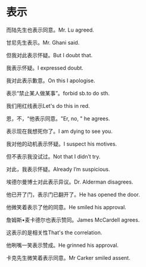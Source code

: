 # 表示

<p><span class="chinese">而陆先生也表示同意。</span><span class="english">Mr. Lu agreed.</span></p>

<p><span class="chinese">甘尼先生表示。</span><span class="english">Mr. Ghani said.</span></p>

<p><span class="chinese">但我对此表示怀疑。</span><span class="english">But I doubt that.</span></p>

<p><span class="chinese">我表示怀疑。</span><span class="english">I expressed doubt.</span></p>

<p><span class="chinese">我对此表示歉意。</span><span class="english">On this I apologise.</span></p>

<p><span class="chinese">表示“禁止某人做某事”。</span><span class="english">forbid sb.to do sth.</span></p>

<p><span class="chinese">我们用红线表示</span><span class="english">Let's do this in red.</span></p>

<p><span class="chinese">恩，不，“他表示同意。</span><span class="english">"Er, no, " he agrees.</span></p>

<p><span class="chinese">表示现在我想死你了。</span><span class="english">I am dying to see you.</span></p>

<p><span class="chinese">我对他的动机表示怀疑。</span><span class="english">I suspect his motives.</span></p>

<p><span class="chinese">但不表示我没试过。</span><span class="english">Not that I didn’t try.</span></p>

<p><span class="chinese">对此，我表示怀疑。</span><span class="english">Already I’m suspicious.</span></p>

<p><span class="chinese">埃德尔曼博士对此表示异议。</span><span class="english">Dr. Alderman disagrees.</span></p>

<p><span class="chinese">他已开了门，表示门已翻开了。</span><span class="english">He has opened the door.</span></p>

<p><span class="chinese">他微笑着表示了他的同意。</span><span class="english">He smiled his approval.</span></p>

<p><span class="chinese">詹姆斯•麦卡德尔也表示赞同。</span><span class="english">James McCardell agrees.</span></p>

<p><span class="chinese">这表示的是相关性</span><span class="english">That's the correlation.</span></p>

<p><span class="chinese">他咧嘴一笑表示赞成。</span><span class="english">He grinned his approval.</span></p>

<p><span class="chinese">卡克先生微笑着表示同意。</span><span class="english">Mr Carker smiled assent.</span></p>

